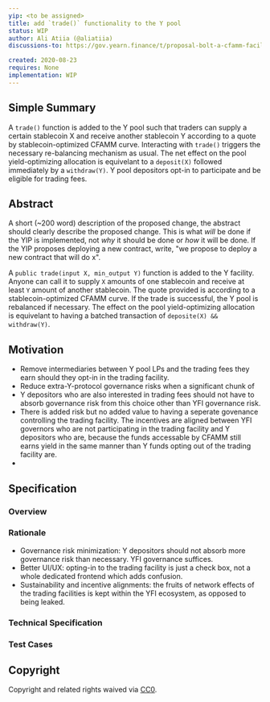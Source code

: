 ```yaml
---
yip: <to be assigned>
title: add `trade()` functionality to the Y pool
status: WIP
author: Ali Atiia (@aliatiia)
discussions-to: https://gov.yearn.finance/t/proposal-bolt-a-cfamm-facility-to-the-y-pool/3434

created: 2020-08-23
requires: None
implementation: WIP
---
```


## Simple Summary

A `trade()` function is added to the Y pool such that traders can supply a certain stablecoin X and receive another stablecoin Y according to a quote by stablecoin-optimized CFAMM curve. Interacting with `trade()` triggers the necessary re-balancing mechanism as usual. The net effect on the pool yield-optimizing allocation is equivelant to a `deposit(X)` followed immediately by a `withdraw(Y)`. Y pool depositors opt-in to participate and be eligible for trading fees. 


## Abstract


A short (~200 word) description of the proposed change, the abstract should clearly describe the proposed change. This is what *will* be done if the YIP is implemented, not *why* it should be done or *how* it will be done. If the YIP proposes deploying a new contract, write, "we propose to deploy a new contract that will do x".

A `public trade(input X, min_output Y)` function is added to the Y facility. Anyone can call it to supply `X` amounts of one stablecoin and receive at least `Y` amount of another stablecoin. The quote provided is according to a stablecoin-optimized CFAMM curve. If the trade is successful, the Y pool is rebalanced if necessary. The effect on the pool yield-optimizing allocation is equivelant to having a batched transaction of `deposite(X) && withdraw(Y)`.


## Motivation

- Remove intermediaries between Y pool LPs and the trading fees they earn should they opt-in in the trading facility.
- Reduce extra-Y-protocol governance risks when a significant chunk of 
- Y depositors who are also interested in trading fees should not have to absorb governance risk from this choice other than YFI governance risk.
- There is added risk but no added value to having a seperate govenance controlling the trading facility. The incentives are aligned between YFI governors who are not participating in the trading facility and Y depositors who are, because the funds accessable by CFAMM still earns yield in the same manner than Y funds opting out of the trading facility are. 
- 

## Specification

### Overview

### Rationale

- Governance risk minimization: Y depositors should not absorb more governance risk than necessary. YFI governance suffices.
- Better UI/UX: opting-in to the trading facility is just a check box, not a whole dedicated frontend which adds confusion.
- Sustainability and incentive alignments: the fruits of network effects of the trading facilities is kept within the YFI ecosystem, as opposed to being leaked.

### Technical Specification

### Test Cases

## Copyright
Copyright and related rights waived via [CC0](https://creativecommons.org/publicdomain/zero/1.0/).

